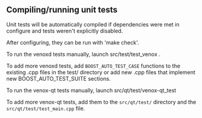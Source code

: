 Compiling/running unit tests
------------------------------------

Unit tests will be automatically compiled if dependencies were met in configure
and tests weren't explicitly disabled.

After configuring, they can be run with 'make check'.

To run the venoxd tests manually, launch src/test/test_venox .

To add more venoxd tests, add `BOOST_AUTO_TEST_CASE` functions to the existing
.cpp files in the test/ directory or add new .cpp files that
implement new BOOST_AUTO_TEST_SUITE sections.

To run the venox-qt tests manually, launch src/qt/test/venox-qt_test

To add more venox-qt tests, add them to the `src/qt/test/` directory and
the `src/qt/test/test_main.cpp` file.
